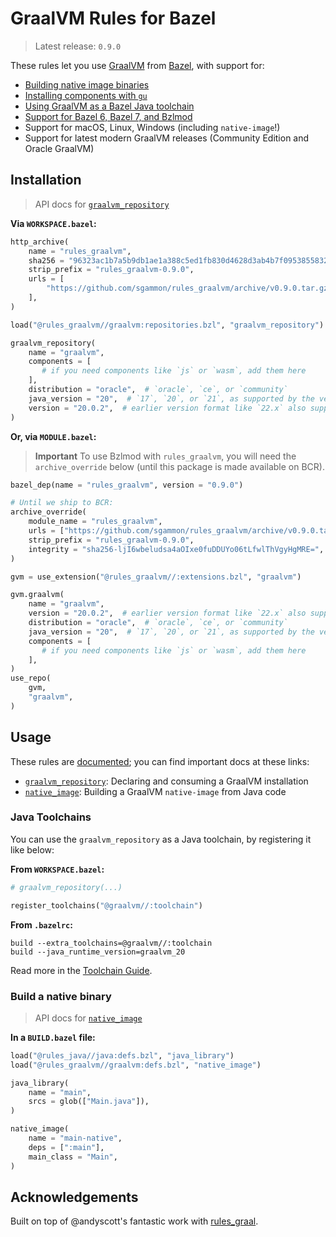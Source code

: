 
# GraalVM Rules for Bazel

> Latest release: `0.9.0`

These rules let you use [GraalVM](https://graalvm.org) from [Bazel](https://bazel.build), with support for:

- [Building native image binaries](./native-image.md)
- [Installing components with `gu`](./components.md)
- [Using GraalVM as a Bazel Java toolchain](./toolchain.md)
- [Support for Bazel 6, Bazel 7, and Bzlmod](./modern-bazel.md)
- Support for macOS, Linux, Windows (including `native-image`!)
- Support for latest modern GraalVM releases (Community Edition and Oracle GraalVM)

## Installation

> API docs for [`graalvm_repository`](./api/repositories.md)

**Via `WORKSPACE.bazel`:**
```python
http_archive(
    name = "rules_graalvm",
    sha256 = "96323ac1b7a5b9db1ae1a388c5ed1fb830d4628d3ab4b7f09538558321e03111",
    strip_prefix = "rules_graalvm-0.9.0",
    urls = [
        "https://github.com/sgammon/rules_graalvm/archive/v0.9.0.tar.gz",
    ],
)
```
```python
load("@rules_graalvm//graalvm:repositories.bzl", "graalvm_repository")
```
```python
graalvm_repository(
    name = "graalvm",
    components = [
       # if you need components like `js` or `wasm`, add them here
    ],
    distribution = "oracle",  # `oracle`, `ce`, or `community`
    java_version = "20",  # `17`, `20`, or `21`, as supported by the version provided
    version = "20.0.2",  # earlier version format like `22.x` also supported
)
```

**Or, via `MODULE.bazel`:**

> **Important**
> To use Bzlmod with `rules_graalvm`, you will need the `archive_override` below (until this package is made available on BCR).

```python
bazel_dep(name = "rules_graalvm", version = "0.9.0")
```
```python
# Until we ship to BCR:
archive_override(
    module_name = "rules_graalvm",
    urls = ["https://github.com/sgammon/rules_graalvm/archive/v0.9.0.tar.gz"],
    strip_prefix = "rules_graalvm-0.9.0",
    integrity = "sha256-ljI6wbeludsa4aOIxe0fuDDUYo06tLfwlThVgyHgMRE=",
)
```
```python
gvm = use_extension("@rules_graalvm//:extensions.bzl", "graalvm")

gvm.graalvm(
    name = "graalvm",
    version = "20.0.2",  # earlier version format like `22.x` also supported
    distribution = "oracle",  # `oracle`, `ce`, or `community`
    java_version = "20",  # `17`, `20`, or `21`, as supported by the version provided
    components = [
       # if you need components like `js` or `wasm`, add them here
    ],
)
use_repo(
    gvm,
    "graalvm",
)
```

## Usage

These rules are [documented](https://sgammon.github.io/rules_graalvm); you can find important docs at these links:

- [`graalvm_repository`](./api/repositories.md): Declaring and consuming a GraalVM installation
- [`native_image`](./api/defs.md): Building a GraalVM `native-image` from Java code

### Java Toolchains

You can use the `graalvm_repository` as a Java toolchain, by registering it like below:

**From `WORKSPACE.bazel`:**
```python
# graalvm_repository(...)
```
```python
register_toolchains("@graalvm//:toolchain")
```

**From `.bazelrc`:**
```
build --extra_toolchains=@graalvm//:toolchain
build --java_runtime_version=graalvm_20
```

Read more in the [Toolchain Guide](./toolchain.md).

### Build a native binary

> API docs for [`native_image`](./api/defs.md)

**In a `BUILD.bazel` file:**
```python
load("@rules_java//java:defs.bzl", "java_library")
load("@rules_graalvm//graalvm:defs.bzl", "native_image")

java_library(
    name = "main",
    srcs = glob(["Main.java"]),
)

native_image(
    name = "main-native",
    deps = [":main"],
    main_class = "Main",
)
```

## Acknowledgements

Built on top of @andyscott's fantastic work with [rules_graal](https://github.com/andyscott/rules_graal).

